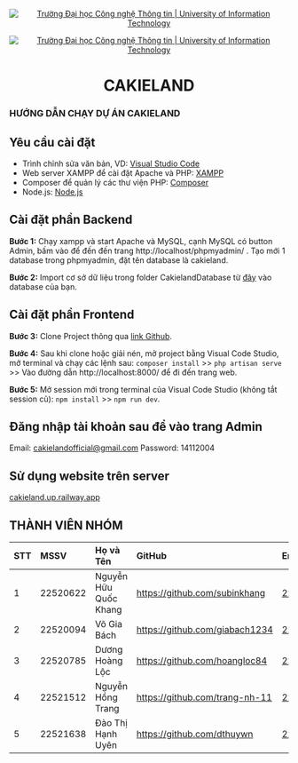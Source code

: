 <p align="center">
  <a href="https://www.uit.edu.vn/" title="Trường Đại học Công nghệ Thông tin" style="border: none;">
    <img src="https://i.imgur.com/WmMnSRt.png" alt="Trường Đại học Công nghệ Thông tin | University of Information Technology">
  </a>
</p>
<p align="center">
  <a href="https://www.uit.edu.vn/" title="Trường Đại học Công nghệ Thông tin" style="border: none;">
    <img src="" alt="Trường Đại học Công nghệ Thông tin | University of Information Technology">
  </a>
</p>

<h1 align="center"><b>CAKIELAND</b></h1>

### HƯỚNG DẪN CHẠY DỰ ÁN CAKIELAND

## Yêu cầu cài đặt

- Trình chỉnh sửa văn bản, VD: [Visual Studio Code](https://code.visualstudio.com/download)
- Web server XAMPP để cài đặt Apache và PHP: [XAMPP](https://www.apachefriends.org/download.html)
- Composer để quản lý các thư viện PHP: [Composer](https://getcomposer.org/download/)
- Node.js: [Node.js](https://nodejs.org/en/download)

## Cài đặt phần Backend

**Bước 1:** Chạy xampp và start Apache và MySQL, cạnh MySQL có button Admin, bấm vào để đến đến trang http://localhost/phpmyadmin/ . Tạo mới 1 database trong phpmyadmin, đặt tên database là cakieland.

**Bước 2:** Import cơ sở dữ liệu trong folder CakielandDatabase từ [đây](https://github.com/subinkhang/CakielandProject.git) vào database của bạn.

## Cài đặt phần Frontend

**Bước 3:** Clone Project thông qua [link Github](https://github.com/subinkhang/CakielandProject.git).

**Bước 4:** Sau khi clone hoặc giải nén, mở project bằng Visual Code Studio, mở terminal và chạy các lệnh sau: `composer install` >> `php artisan serve` >> Vào đường dẫn http://localhost:8000/ để đi đến trang web.

**Bước 5:** Mở session mới trong terminal của Visual Code Studio (không tắt session cũ): `npm install` >> `npm run dev`.
## Đăng nhập tài khoản sau để vào trang Admin
Email: cakielandofficial@gmail.com
Password: 14112004

## Sử dụng website trên server
[cakieland.up.railway.app](http://cakieland.up.railway.app)

## THÀNH VIÊN NHÓM
| STT | MSSV     | Họ và Tên             | GitHub                            | Email                  |
| :-- | :------- | :-------------------- | :-------------------------------- | :--------------------- |
| 1   | 22520622 | Nguyễn Hữu Quốc Khang | https://github.com/subinkhang     | 22520622@gm.uit.edu.vn |
| 2   | 22520094 | Võ Gia Bách           | https://github.com/giabach1234    | 22520094@gm.uit.edu.vn |
| 3   | 22520785 | Dương Hoàng Lộc       | https://github.com/hoangloc84     | 22520785@gm.uit.edu.vn |
| 4   | 22521512 | Nguyễn Hồng Trang     | https://github.com/trang-nh-11    | 22521512@gm.uit.edu.vn |
| 5   | 22521638 | Đào Thị Hạnh Uyên     | https://github.com/dthuywn        | 22521638@gm.uit.edu.vn |